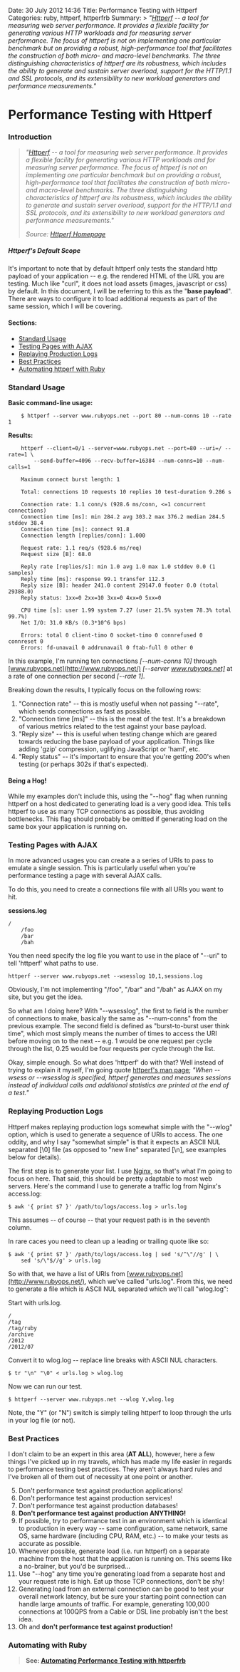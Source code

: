 Date: 30 July 2012 14:36
Title: Performance Testing with Httperf
Categories: ruby, httperf, httperfrb
Summary: > *"[Httperf](http://www.hpl.hp.com/research/linux/httperf/) -- a tool for measuring web server performance. It provides a flexible facility for generating various HTTP workloads and for measuring server performance. The focus of httperf is not on implementing one particular benchmark but on providing a robust, high-performance tool that facilitates the construction of both micro- and macro-level benchmarks. The three distinguishing characteristics of httperf are its robustness, which includes the ability to generate and sustain server overload, support for the HTTP/1.1 and SSL protocols, and its extensibility to new workload generators and performance measurements."*


# Performance Testing with Httperf

### Introduction

> *"[Httperf](http://www.hpl.hp.com/research/linux/httperf/) -- a tool for measuring web server performance. It provides a flexible facility for generating various HTTP workloads and for measuring server performance. The focus of httperf is not on implementing one particular benchmark but on providing a robust, high-performance tool that facilitates the construction of both micro- and macro-level benchmarks. The three distinguishing characteristics of httperf are its robustness, which includes the ability to generate and sustain server overload, support for the HTTP/1.1 and SSL protocols, and its extensibility to new workload generators and performance measurements."*
>
> *Source: [Httperf Homepage](http://www.hpl.hp.com/research/linux/httperf/)*

##### Httperf's Default Scope
It's important to note that by default httperf only tests the standard http payload of your application -- e.g. the rendered HTML of the URL you are testing. Much like "curl", it does not load assets (images, javascript or css) by default. In this document, I will be referring to this as the "**base payload**". There are ways to configure it to load additional requests as part of the same session, which I will be covering. 


#### Sections:
* [Standard Usage](#standard_usage)
* [Testing Pages with AJAX](#testing_pages_with_ajax)
* [Replaying Production Logs](#replaying_production_logs)
* [Best Practices](#best_practices)
* [Automating httperf with Ruby](#automating_with_ruby)

<a name="standard_usage"></a>
### Standard Usage

**Basic command-line usage:**

        $ httperf --server www.rubyops.net --port 80 --num-conns 10 --rate 1

**Results:**

        httperf --client=0/1 --server=www.rubyops.net --port=80 --uri=/ --rate=1 \ 
        	--send-buffer=4096 --recv-buffer=16384 --num-conns=10 --num-calls=1

        Maximum connect burst length: 1

        Total: connections 10 requests 10 replies 10 test-duration 9.286 s

        Connection rate: 1.1 conn/s (928.6 ms/conn, <=1 concurrent connections)
        Connection time [ms]: min 284.2 avg 303.2 max 376.2 median 284.5 stddev 38.4
        Connection time [ms]: connect 91.8
        Connection length [replies/conn]: 1.000

        Request rate: 1.1 req/s (928.6 ms/req)
        Request size [B]: 68.0

        Reply rate [replies/s]: min 1.0 avg 1.0 max 1.0 stddev 0.0 (1 samples)
        Reply time [ms]: response 99.1 transfer 112.3
        Reply size [B]: header 241.0 content 29147.0 footer 0.0 (total 29388.0)
        Reply status: 1xx=0 2xx=10 3xx=0 4xx=0 5xx=0

        CPU time [s]: user 1.99 system 7.27 (user 21.5% system 78.3% total 99.7%)
        Net I/O: 31.0 KB/s (0.3*10^6 bps)

        Errors: total 0 client-timo 0 socket-timo 0 connrefused 0 connreset 0
        Errors: fd-unavail 0 addrunavail 0 ftab-full 0 other 0

> 


In this example, I'm running ten connections _[\-\-num-conns 10]_ through [www.rubyops.net](http://www.rubyops.net/) _[\-\-server www.rubyops.net]_ at a rate of one connection per second _[\-\-rate 1]_. 

Breaking down the results, I typically focus on the following rows:

1. "Connection rate" -- this is mostly useful when not passing "--rate", which sends connections as fast as possible.
1. "Connection time [ms]" -- this is the meat of the test. It's a breakdown of various metrics related to the test against your base payload.
1. "Reply size" -- this is useful when testing change which are geared towards reducing the base payload of your application. Things like adding 'gzip' compression, uglifying JavaScript or 'haml', etc.
1. "Reply status" -- it's important to ensure that you're getting 200's when testing (or perhaps 302s if that's expected).

#### Being a Hog!

While my examples don't include this, using the "\-\-hog" flag when running httperf on a host dedicated to generating load is a very good idea. This tells httperf to use as many TCP connections as possible, thus avoiding bottlenecks. This flag should probably be omitted if generating load on the same box your application is running on.

<a name="testing_pages_with_ajax"></a>
### Testing Pages with AJAX

In more advanced usages you can create a a series of URIs to pass to emulate a single session. This is particularly useful when you're performance testing a page with several AJAX calls. 

To do this, you need to create a connections file with all URIs you want to hit.

**sessions.log**

	/
		/foo
		/bar
		/bah

You then need specify the log file you want to use in the place of "\-\-uri" to tell 'httperf' what paths to use.

	httperf --server www.rubyops.net --wsesslog 10,1,sessions.log


Obviously, I'm not implementing "/foo", "/bar" and "/bah" as AJAX on my site, but you get the idea. 

So what am I doing here? With "\-\-wsesslog", the first to field is the number of connections to make, basically the same as "\-\-num-conns" from the previous example. The second field is defined as "burst-to-burst user think time", which most simply means the number of times to access the URI before moving on to the next -- e.g. 1 would be one request per cycle through the list, 0.25 would be four requests per cycle through the list. 

Okay, simple enough. So what does 'httperf' do with that? Well instead of trying to explain it myself, I'm going quote  [httperf's man page](http://www.hpl.hp.com/research/linux/httperf/httperf-man.txt); *"When \-\-wsess or \-\-wsesslog is specified, httperf generates and measures sessions instead of individual calls and additional statistics are printed at the end of a test."*

<a name="replaying_production_logs"></a>
### Replaying Production Logs

Httperf makes replaying production logs somewhat simple with the "\-\-wlog" option, which is used to generate a sequence of URIs to access. The one oddity, and why I say "somewhat simple" is that it expects an ASCII NUL separated [\0] file (as opposed to "new line" separated [\n], see examples below for details).

The first step is to generate your list. I use [Nginx](/tag/nginx), so that's what I'm going to focus on here. That said, this should be pretty adaptable to most web servers. Here's the command I use to generate a traffic log from Nginx's access.log:

	$ awk '{ print $7 }' /path/to/logs/access.log > urls.log

This assumes -- of course -- that your request path is in the seventh column.

In rare caces you need to clean up a leading or trailing quote like so:

	$ awk '{ print $7 }' /path/to/logs/access.log | sed 's/^\"//g' | \
		sed 's/\"$//g' > urls.log


So with that, we have a list of URIs from [www.rubyops.net](http://www.rubyops.net/), which we've called "urls.log". From this, we need to generate a file which is ASCII NUL separated which we'll call "wlog.log":

Start with urls.log.

	/
	/tag
	/tag/ruby
	/archive
	/2012
	/2012/07

Convert it to wlog.log -- replace line breaks with ASCII NUL characters.

	$ tr "\n" "\0" < urls.log > wlog.log

Now we can run our test.

	$ httperf --server www.rubyops.net --wlog Y,wlog.log
	
Note, the "Y" (or "N") switch is simply telling httperf to loop through the urls in your log file (or not).

<a name="best_practices"></a>
### Best Practices

I don't claim to be an expert in this area (**AT ALL**), however, here a few things I've picked up in my travels, which has made my life easier in regards to performance testing best practices. They aren't always hard rules and I've broken all of them out of necessity at one point or another.

5. Don't performance test against production applications!
6. Don't performance test against production services!
7. Don't performance test against production databases!
7. **Don't performance test against production ANYTHING!**
4. If possible, try to performance test in an environment which is identical to production in every way -- same configuration, same network, same OS, same hardware (including CPU, RAM, etc.) -- to make your tests as accurate as possible.
1. Whenever possible, generate load (i.e. run httperf) on a separate machine from the host that the application is running on. This seems like a no-brainer, but you'd be surprised…
2. Use "\-\-hog" any time you're generating load from a separate host and your request rate is high. Eat up those TCP connections, don't be shy!
3. Generating load from an external connection can be good to test your overall network latency, but be sure your starting point connection can handle large amounts of traffic. For example, generating 100,000 connections at 100QPS from a Cable or DSL line probably isn't the best idea.
1. Oh and **don't performance test against production!**

<a name="automating_with_ruby"></a>
### Automating with Ruby

> **See: [Automating Performance Testing with httperfrb](http://www.rubyops.net/2012/08/10/automating_performance_testing_with_httperfrb)** 

